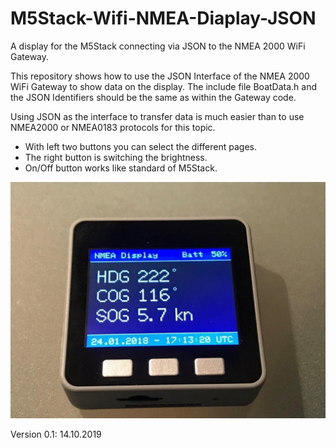 # M5Stack-Wifi-NMEA-Diaplay-JSON
A display for the M5Stack connecting via JSON to the NMEA 2000 WiFi Gateway.

This repository shows how to use the JSON Interface of the NMEA 2000 WiFi Gateway to show data on the display.
The include file BoatData.h and the JSON Identifiers should be the same as within the Gateway code.

Using JSON as the interface to transfer data is much easier than to use NMEA2000 or NMEA0183 protocols for this topic.

- With left two buttons you can select the different pages.
- The right button is switching the brightness.
- On/Off button works like standard of M5Stack.

![Display](https://github.com/AK-Homberger/M5Stack-Wifi-NMEA-Diaplay-JSON/blob/master/IMG_1149-1.jpg)

Version 0.1: 14.10.2019

